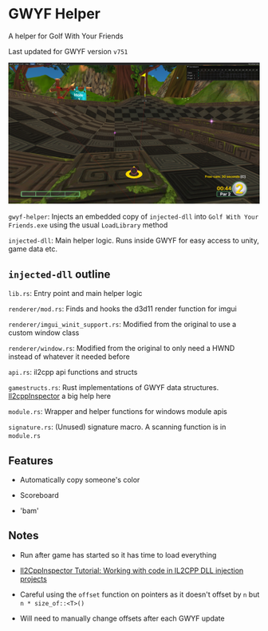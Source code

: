 # GWYF Helper

A helper for Golf With Your Friends

Last updated for GWYF version `v751`

![screenshot](screenshot.png)

`gwyf-helper`: Injects an embedded copy of `injected-dll` into `Golf With Your Friends.exe` using the usual `LoadLibrary` method

`injected-dll`: Main helper logic. Runs inside GWYF for easy access to unity, game data etc.

## `injected-dll` outline

`lib.rs`: Entry point and main helper logic

`renderer/mod.rs`: Finds and hooks the d3d11 render function for imgui

`renderer/imgui_winit_support.rs`: Modified from the original to use a custom window class

`renderer/window.rs`: Modified from the original to only need a HWND instead of whatever it needed before

`api.rs`: il2cpp api functions and structs

`gamestructs.rs`: Rust implementations of GWYF data structures. [Il2cppInspector](https://github.com/djkaty/Il2CppInspector) a big help here

`module.rs`: Wrapper and helper functions for windows module apis

`signature.rs`: (Unused) signature macro. A scanning function is in `module.rs`

## Features

* Automatically copy someone's color

* Scoreboard

* 'bam'

## Notes

* Run after game has started so it has time to load everything

* [Il2CppInspector Tutorial: Working with code in IL2CPP DLL injection projects](https://katyscode.wordpress.com/2021/01/14/il2cppinspector-tutorial-working-with-code-in-il2cpp-dll-injection-projects/)

* Careful using the `offset` function on pointers as it doesn't offset by `n` but `n * size_of::<T>()`

* Will need to manually change offsets after each GWYF update
